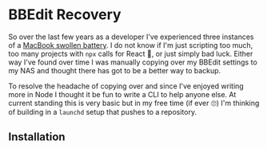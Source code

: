 # BBEdit Recovery

So over the last few years as a developer I've experienced three instances of a [MacBook swollen battery](https://www.consumerreports.org/laptop-computers/some-macbook-pro-batteries-can-swell-what-you-need-to-know/). I do not know if I'm just scripting too much, too many projects with `npx` calls for React :zany_face:, or just simply bad luck. Either way I've found over time I was manually copying over my BBEdit settings to my NAS and thought there has got to be a better way to backup.

To resolve the headache of copying over and since I've enjoyed writing more in Node I thought it be fun to write a CLI to help anyone else. At current standing this is very basic but in my free time (if ever :roll_eyes:) I'm thinking of building in a `launchd` setup that pushes to a repository.

## Installation
